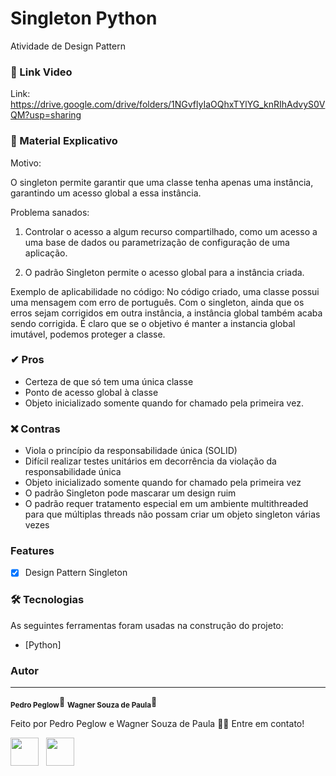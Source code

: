 # Singleton Python

Atividade de Design Pattern

### 🎥 Link Video

Link: https://drive.google.com/drive/folders/1NGvflyIaOQhxTYlYG_knRIhAdvyS0VQM?usp=sharing

### 📄 Material Explicativo

Motivo:

O singleton permite garantir que uma classe tenha apenas uma instância, garantindo um acesso global a essa instância.

Problema sanados:
1) Controlar o acesso a algum recurso compartilhado, como um acesso a uma base de dados ou parametrização de configuração de uma aplicação.

2) O padrão Singleton permite o acesso global para a instância criada.

Exemplo de aplicabilidade no código:
No código criado, uma classe possui uma mensagem com erro de português. Com o singleton, ainda que os erros sejam corrigidos em outra instância, a instância global também acaba sendo corrigida.
É claro que se o objetivo é manter a instancia global imutável, podemos proteger a classe.

### ✔ Pros
<ul>
  <li>Certeza de que só tem uma única classe</li>
  <li>Ponto de acesso global à classe</li>
  <li>Objeto inicializado somente quando for chamado pela primeira vez.</li>
</ul>

### ❌ Contras
<ul>
  <li>Viola o princípio da responsabilidade única (SOLID)</li>
  <li>Difícil realizar testes unitários em decorrência da violação da responsabilidade única</li>
  <li>Objeto inicializado somente quando for chamado pela primeira vez</li>
  <li>O padrão Singleton pode mascarar um design ruim</li>
  <li>O padrão requer tratamento especial em um ambiente multithreaded para que múltiplas threads não possam criar um objeto singleton várias vezes</li>
</ul>

### Features

- [x] Design Pattern Singleton

### 🛠 Tecnologias

As seguintes ferramentas foram usadas na construção do projeto:

- [Python]

### Autor

---

<sub><b>Pedro Peglow</b></sub>🚀
<sub><b>Wagner Souza de Paula</b></sub>🚀

Feito por Pedro Peglow e Wagner Souza de Paula 👋🏽 Entre em contato!

<a href="https://github.com/wagnersouzadepaula"><img src="https://github.com/wagnersouzadepaula.png" width="45" height="45"></a> &nbsp;
<a href="https://github.com/pedropeglow"><img src="https://github.com/pedropeglow.png" width="45" height="45"></a> &nbsp;


